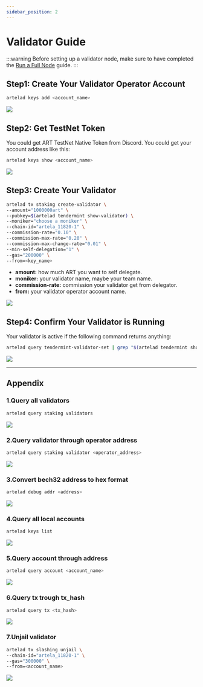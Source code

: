```yaml
---
sidebar_position: 2
---
```


# Validator Guide

:::warning
Before setting up a validator node, make sure to have completed the [Run a Full Node](../node/run-full-node) guide.
:::

## Step1: Create Your Validator Operator Account
```bash
artelad keys add <account_name>
```
![](./img/v1.png)

## Step2: Get TestNet Token
You could get ART TestNet Native Token from Discord. 
You could get your account address like this:

```bash
artelad keys show <account_name>
```
![](./img/v2.png)

## Step3: Create Your Validator

```bash
artelad tx staking create-validator \
--amount="1000000art" \
--pubkey=$(artelad tendermint show-validator) \
--moniker="choose a moniker" \
--chain-id="artela_11820-1" \
--commission-rate="0.10" \
--commission-max-rate="0.20" \
--commission-max-change-rate="0.01" \
--min-self-delegation="1" \
--gas="200000" \
--from=<key_name>
```
* **amount:** how much ART you want to self delegate.
* **moniker:** your validator name, maybe your team name.
* **commission-rate:** commission your validator get from delegator.
* **from:** your validator operator account name.

![](./img/v8.png)

## Step4: Confirm Your Validator is Running

Your validator is active if the following command returns anything:

```bash
artelad query tendermint-validator-set | grep "$(artelad tendermint show-address)"
```
![](./img/v16.png)

---

## Appendix

### 1.Query all validators
```bash
artelad query staking validators
```

![](./img/v17.jpg)

### 2.Query validator through operator address

```bash
artelad query staking validator <operator_address>
```

![](./img/v18.jpg)

### 3.Convert bech32 address to hex format

```bash
artelad debug addr <address>
```

![](./img/v3.png)

### 4.Query all local accounts

```bash
artelad keys list
```

![](./img/v4.png)

### 5.Query account through address

```bash
artelad query account <account_name>
```

![](./img/v7.png)

### 6.Query tx trough tx_hash

```bash
artelad query tx <tx_hash>
```

![](./img/v19.png)

### 7.Unjail validator

```bash
artelad tx slashing unjail \
--chain-id="artela_11820-1" \
--gas="300000" \
--from=<account_name>
```

![](./img/v15.png)







